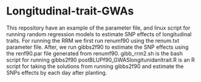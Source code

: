 # Longitudinal-trait-GWAs
This repository have an example of the parameter file, and linux script for running  random regression models to estimate SNP effects of longitudinal traits. 
For running the RRM we first run renumf90 using the renum.txt parameter file. After, we run gibbs2f90 to estimate the SNP effects using the renf90.par file generated from renumf90. 
gibb_rrm2.sh is the bash script for running gibbs2f90
postBLUPf90_GWASlongitunidanltrait.R is an R script for taking the solutions from running gibbs2f90 and estimate the SNPs effects by each day after planting. 
